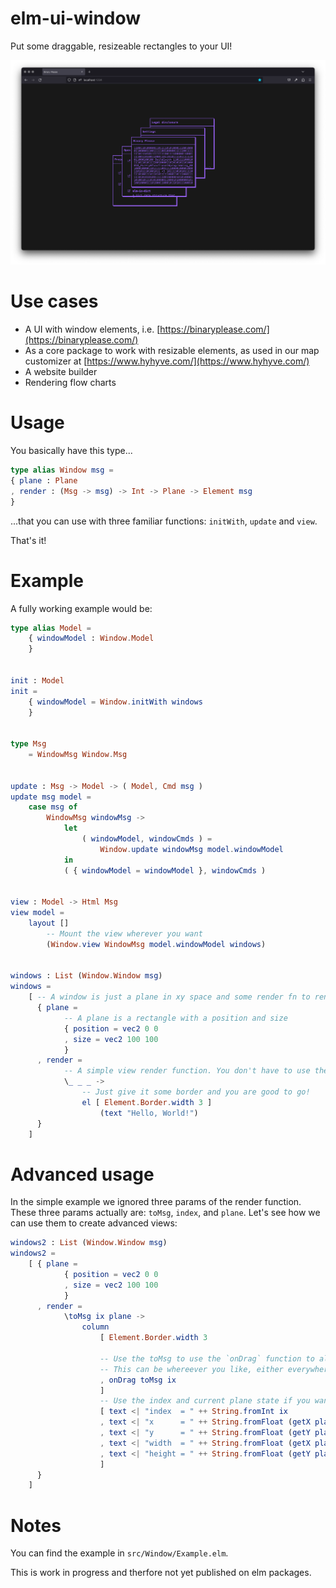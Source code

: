 # elm-ui-window

Put some draggable, resizeable rectangles to your UI!

![](docs/Screenshot.f2a687b.png)

# Use cases

- A UI with window elements, i.e. [https://binaryplease.com/](https://binaryplease.com/)
- As a core package to work with resizable elements, as used in our map customizer at [https://www.hyhyve.com/](https://www.hyhyve.com/)
- A website builder
- Rendering flow charts

# Usage

You basically have this type...

```elm
type alias Window msg =
{ plane : Plane
, render : (Msg -> msg) -> Int -> Plane -> Element msg
}
```

...that you can use with three familiar functions: `initWith`, `update` and `view`.

That's it!

# Example

A fully working example would be:

```elm
type alias Model =
    { windowModel : Window.Model
    }


init : Model
init =
    { windowModel = Window.initWith windows
    }


type Msg
    = WindowMsg Window.Msg


update : Msg -> Model -> ( Model, Cmd msg )
update msg model =
    case msg of
        WindowMsg windowMsg ->
            let
                ( windowModel, windowCmds ) =
                    Window.update windowMsg model.windowModel
            in
            ( { windowModel = windowModel }, windowCmds )


view : Model -> Html Msg
view model =
    layout []
        -- Mount the view wherever you want
        (Window.view WindowMsg model.windowModel windows)


windows : List (Window.Window msg)
windows =
    [ -- A window is just a plane in xy space and some render fn to render the content inside that plane. That's it!
      { plane =
            -- A plane is a rectangle with a position and size
            { position = vec2 0 0
            , size = vec2 100 100
            }
      , render =
            -- A simple view render function. You don't have to use the `_ _ _` params, hence the `_`.
            \_ _ _ ->
                -- Just give it some border and you are good to go!
                el [ Element.Border.width 3 ]
                    (text "Hello, World!")
      }
    ]
```

# Advanced usage

In the simple example we ignored three params of the render function.
These three params actually are: `toMsg`, `index`, and `plane`. Let's see
how we can use them to create advanced views:

```elm
windows2 : List (Window.Window msg)
windows2 =
    [ { plane =
            { position = vec2 0 0
            , size = vec2 100 100
            }
      , render =
            \toMsg ix plane ->
                column
                    [ Element.Border.width 3

                    -- Use the toMsg to use the `onDrag` function to allow for you window to be dragged.
                    -- This can be whereever you like, either everywhere oder at dedicated area like a window title bar.
                    , onDrag toMsg ix
                    ]
                    -- Use the index and current plane state if you want to use them
                    [ text <| "index  = " ++ String.fromInt ix
                    , text <| "x      = " ++ String.fromFloat (getX plane.position)
                    , text <| "y      = " ++ String.fromFloat (getY plane.position)
                    , text <| "width  = " ++ String.fromFloat (getX plane.size)
                    , text <| "height = " ++ String.fromFloat (getY plane.size)
                    ]
      }
    ]
```

# Notes

You can find the example in `src/Window/Example.elm`.

This is work in progress and therfore not yet published on elm packages.


